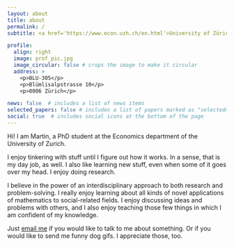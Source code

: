 ```yaml
---
layout: about
title: about
permalink: /
subtitle: <a href='https://www.econ.uzh.ch/en.html'>University of Zürich, Department of Economics</a>

profile:
  align: right
  image: prof_pic.jpg
  image_circular: false # crops the image to make it circular
  address: >
    <p>BLU-305</p>
    <p>Blümlisalpstrasse 10</p>
    <p>8006 Zürich</p>

news: false  # includes a list of news items
selected_papers: false # includes a list of papers marked as "selected={true}"
social: true  # includes social icons at the bottom of the page
---
```


Hi! I am Martin, a PhD student at the Economics department of the University of Zurich.

I enjoy tinkering with stuff until I figure out how it works. In a sense, that is my day job, as well. I also like learning new stuff, even when some of it goes over my head. I enjoy doing research.

I believe in the power of an interdisciplinary approach to both research and problem-solving. I really enjoy learning about all kinds of novel applications of mathematics to social-related fields. I enjoy discussing ideas and problems with others, and I also enjoy teaching those few things in which I am confident of my knowledge.

Just <a href="mailto:martin.stancsics@gmail.com">email me</a> if you would like to talk to me about something. Or if you would like to send me funny dog gifs. I appreciate those, too.
